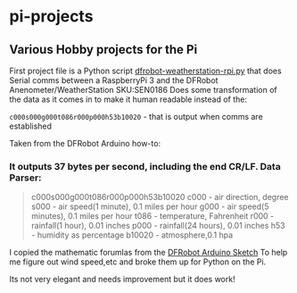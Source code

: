# pi-projects
## Various Hobby projects for the Pi


First project file is a Python script [dfrobot-weatherstation-rpi.py](../master/dfrobot-weatherstation-rpi.py)
that does Serial comms between a RaspberryPi 3 and the DFRobot Anenometer/WeatherStation SKU:SEN0186 Does some transformation of the data as it comes in to make it human readable instead of the:

 ``c000s000g000t086r000p000h53b10020`` - that is output when comms are established
 
Taken from the DFRobot Arduino how-to:

### It outputs 37 bytes per second, including the end CR/LF. Data Parser:
 
>c000s000g000t086r000p000h53b10020
>c000 - air direction, degree
>s000 - air speed(1 minute), 0.1 miles per hour
>g000 - air speed(5 minutes), 0.1 miles per hour
>t086 - temperature, Fahrenheit
>r000 - rainfall(1 hour), 0.01 inches
>p000 - rainfall(24 hours), 0.01 inches
>h53 -  humidity as percentage
>b10020 - atmosphere,0.1 hpa
  
  
 
 I copied the mathematic forumlas from the [DFRobot Arduino Sketch](https://www.dfrobot.com/wiki/index.php/Weather_Station_with_Anemometer/Wind_vane/Rain_bucket_SKU:SEN0186) To help me figure out wind speed,etc and broke them up for Python on the Pi. 
 
 Its not very elegant and needs improvement but it does work!
 
 
 


